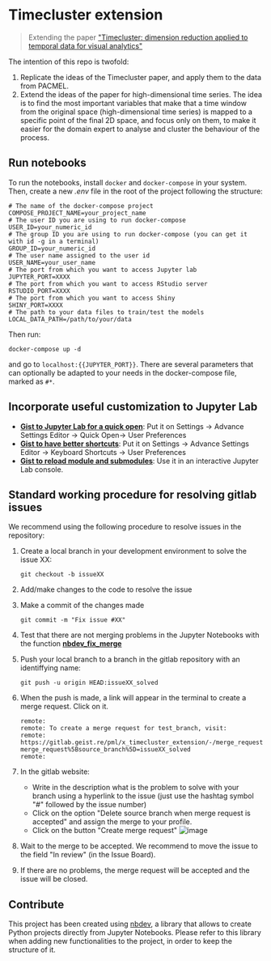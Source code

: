 # Timecluster extension
> Extending the paper ["Timecluster: dimension reduction applied to temporal data for visual analytics"](https://link.springer.com/article/10.1007/s00371-019-01673-y) 


The intention of this repo is twofold:
1. Replicate the ideas of the Timecluster paper, and apply them to the data from PACMEL.
2. Extend the ideas of the paper for high-dimensional time series. The idea is to find the most important variables that make that a time window from
the original space (high-dimensional time series) is mapped to a specific point of the final 2D space, and focus only on them, to make it easier for the
domain expert to analyse and cluster the behaviour of the process.

## Run notebooks

To run the notebooks, install `docker` and `docker-compose` in your system. 
Then, create a new *.env* file in the root of the project following the structure:
```
# The name of the docker-compose project
COMPOSE_PROJECT_NAME=your_project_name
# The user ID you are using to run docker-compose
USER_ID=your_numeric_id
# The group ID you are using to run docker-compose (you can get it with id -g in a terminal)
GROUP_ID=your_numeric_id
# The user name assigned to the user id
USER_NAME=your_user_name
# The port from which you want to access Jupyter lab
JUPYTER_PORT=XXXX
# The port from which you want to access RStudio server
RSTUDIO_PORT=XXXX
# The port from which you want to access Shiny
SHINY_PORT=XXXX
# The path to your data files to train/test the models
LOCAL_DATA_PATH=/path/to/your/data
```

Then run:

```docker-compose up -d```

and go to `localhost:{{JUPYTER_PORT}}`. There are several parameters that can optionally be adapted to your needs in the docker-compose file, marked as `#*`.

## Incorporate useful customization to Jupyter Lab

- [**Gist to Jupyter Lab for a quick open**](https://gist.githubusercontent.com/vrodriguezf/2a761ff00d3baf07e4722eeed74c3a86/raw/a1408885af6357e707547f1b7aa304aa18133737/jupyterlab-quickopen-configuration.json):  Put it on Settings -> Advance Settings Editor -> Quick Open-> User Preferences
- [**Gist to have better shortcuts**](https://gist.githubusercontent.com/vrodriguezf/4908100482b6c96ef9d7df944fe0b345/raw): Put it on Settings -> Advance Settings Editor -> Keyboard Shortcuts -> User Preferences
- [**Gist to reload module and submodules**](https://gist.githubusercontent.com/vrodriguezf/1c1d35d04948c78bb4ed26a24ce8ba4a/raw/fb5191019331a0b8f082f60887559ba071ae72e5/reload%2520module%2520and%2520submodules): Use it in an interactive Jupyter Lab console.



## Standard working procedure for resolving gitlab issues
We recommend using the following procedure to resolve issues in the repository:
1. Create a local branch in your development environment to solve the issue XX:
    ```
    git checkout -b issueXX
    ```

2. Add/make changes to the code to resolve the issue
3. Make a commit of the changes made
    ``` 
    git commit -m "Fix issue #XX"
    ```
4. Test that there are not merging problems in the Jupyter Notebooks with the function [**nbdev_fix_merge**](https://nbdev.fast.ai/cli#nbdev_fix_merge)

5.  Push your local branch to a branch in the gitlab repository with an identiffying name:
    ```
    git push -u origin HEAD:issueXX_solved
    ```
6. When the push is made, a link will appear in the terminal to create a merge request. Click on it.
    ```
    remote:
    remote: To create a merge request for test_branch, visit:
    remote:   https://gitlab.geist.re/pml/x_timecluster_extension/-/merge_requests/new?merge_request%5Bsource_branch%5D=issueXX_solved
    remote:
    ```
7. In the gitlab website:
    * Write in the description what is the problem to solve with your branch using a hyperlink to the issue (just use the hashtag symbol "#" followed by the issue number) 
    * Click on the option "Delete source branch when merge request is accepted" and assign the merge to your profile.
    * Click on the button "Create merge request"
![image](/uploads/da18a985a69973ad62a60bc6564304b9/image.png)

8. Wait to the merge to be accepted. We recommend to move the issue to the field "In review" (in the Issue Board).
9. If there are no problems, the merge request will be accepted and the issue will be closed.


## Contribute

This project has been created using [nbdev](https://github.com/fastai/nbdev), a library that allows to create Python projects directly from Jupyter Notebooks. Please refer to this library when adding new functionalities to the project, in order to keep the structure of it.
